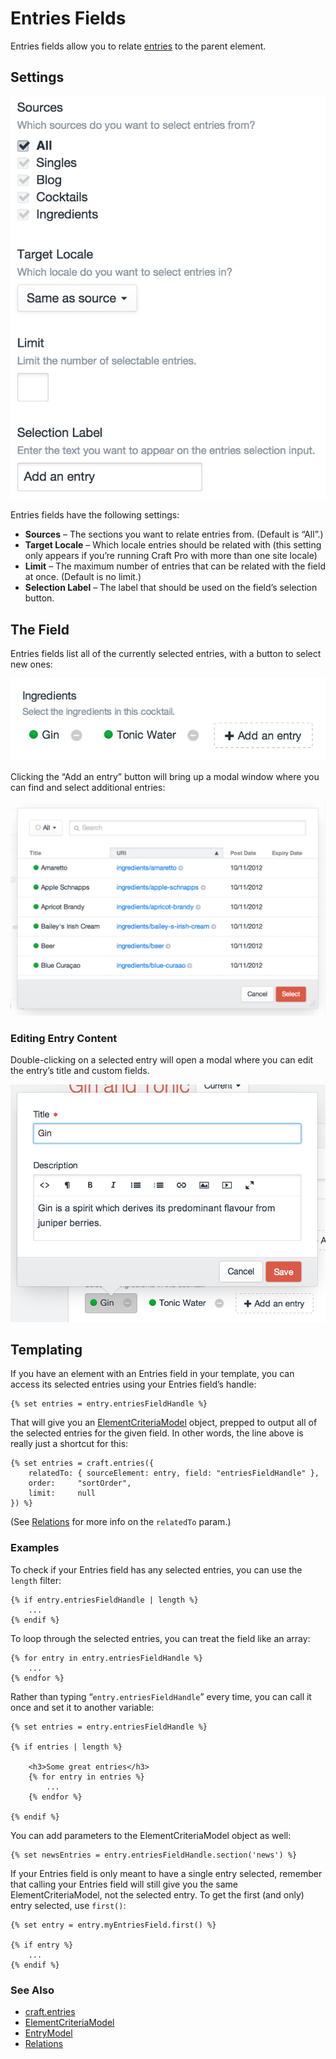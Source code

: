 # Entries Fields

Entries fields allow you to relate [entries](sections-and-entries.md) to the parent element.

## Settings

![entries-settings.2x](./images/field-types/entries/entries-settings.2x.png)

Entries fields have the following settings:

- **Sources** – The sections you want to relate entries from. (Default is “All”.)
- **Target Locale** – Which locale entries should be related with (this setting only appears if you’re running Craft Pro with more than one site locale)
- **Limit** – The maximum number of entries that can be related with the field at once. (Default is no limit.)
- **Selection Label** – The label that should be used on the field’s selection button.

## The Field

Entries fields list all of the currently selected entries, with a button to select new ones:

![entries-entry.2x](./images/field-types/entries/entries-entry.2x.jpg)

Clicking the “Add an entry” button will bring up a modal window where you can find and select additional entries:

![entries-entry-add.2x](./images/field-types/entries/entries-entry-add.2x.jpg)

### Editing Entry Content

Double-clicking on a selected entry will open a modal where you can edit the entry’s title and custom fields.

![entries-entry-edit.2x](./images/field-types/entries/entries-entry-edit.2x.jpg)

## Templating

If you have an element with an Entries field in your template, you can access its selected entries using your Entries field’s handle:

```twig
{% set entries = entry.entriesFieldHandle %}
```

That will give you an [ElementCriteriaModel](templating/elementcriteriamodel.md) object, prepped to output all of the selected entries for the given field. In other words, the line above is really just a shortcut for this:

```twig
{% set entries = craft.entries({
    relatedTo: { sourceElement: entry, field: "entriesFieldHandle" },
    order:     "sortOrder",
    limit:     null
}) %}
```

(See [Relations](relations.md) for more info on the `relatedTo` param.)

### Examples

To check if your Entries field has any selected entries, you can use the `length` filter:

```twig
{% if entry.entriesFieldHandle | length %}
    ...
{% endif %}
```

To loop through the selected entries, you can treat the field like an array:

```twig
{% for entry in entry.entriesFieldHandle %}
    ...
{% endfor %}
```

Rather than typing “`entry.entriesFieldHandle`” every time, you can call it once and set it to another variable:

```twig
{% set entries = entry.entriesFieldHandle %}

{% if entries | length %}

    <h3>Some great entries</h3>
    {% for entry in entries %}
        ...
    {% endfor %}

{% endif %}
```

You can add parameters to the ElementCriteriaModel object as well:

```twig
{% set newsEntries = entry.entriesFieldHandle.section('news') %}
```

If your Entries field is only meant to have a single entry selected, remember that calling your Entries field will still give you the same ElementCriteriaModel, not the selected entry. To get the first (and only) entry selected, use `first()`:

```twig
{% set entry = entry.myEntriesField.first() %}

{% if entry %}
    ...
{% endif %}
```

### See Also

- [craft.entries](templating/craft.entries.md)
- [ElementCriteriaModel](templating/elementcriteriamodel.md)
- [EntryModel](templating/entrymodel.md)
- [Relations](relations.md)
